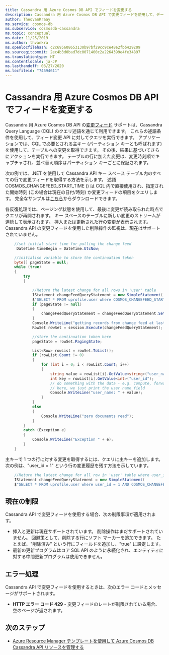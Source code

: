 ```yaml
---
title: Cassandra 用 Azure Cosmos DB API でフィードを変更する
description: Cassandra 用 Azure Cosmos DB API で変更フィードを使用して、データに加えられた変更を取得する方法について説明します。
author: TheovanKraay
ms.service: cosmos-db
ms.subservice: cosmosdb-cassandra
ms.topic: conceptual
ms.date: 11/25/2019
ms.author: thvankra
ms.openlocfilehash: c2c695608653130b97bf29cc9ce48e2fbb429209
ms.sourcegitcommit: 2ec4b3d0bad7dc0071400c2a2264399e4fe34897
ms.translationtype: HT
ms.contentlocale: ja-JP
ms.lasthandoff: 03/27/2020
ms.locfileid: "74694611"
---
```

# <a name="change-feed-in-the-azure-cosmos-db-api-for-cassandra"></a>Cassandra 用 Azure Cosmos DB API でフィードを変更する

Cassandra 用 Azure Cosmos DB API の[変更フィード](change-feed.md) サポートは、Cassandra Query Language (CQL) のクエリ述語を通じて利用できます。 これらの述語条件を使用して、フィード変更 API に対してクエリを実行できます。 アプリケーションでは、CQL で必要とされる主キー (パーティション キーとも呼ばれます) を使用して、テーブルへの変更を取得できます。 その後、結果に基づいてさらにアクションを実行できます。 テーブルの行に加えた変更は、変更時刻順でキャプチャされ、並べ替え順序はパーティション キーごとに保証されます。

次の例では、.NET を使用して Cassandra API キー スペース テーブル内のすべての行で変更フィードを取得する方法を示します。 述語 COSMOS_CHANGEFEED_START_TIME () は CQL 内で直接使用され、指定された開始時刻 (この場合は現在の日付/時刻) か変更フィードの項目をクエリします。 完全なサンプルは[こちら](https://docs.microsoft.com/samples/azure-samples/azure-cosmos-db-cassandra-change-feed/cassandra-change-feed/)からダウンロードできます。

各反復処理では、ページング状態を使用して、最後に変更が読み取られた時点でクエリが再開されます。 キー スペースのテーブルに新しい変更のストリームが連続して表示されます。 挿入または更新された行の変更が表示されます。 Cassandra API の変更フィードを使用した削除操作の監視は、現在はサポートされていません。 

```C#
    //set initial start time for pulling the change feed
     DateTime timeBegin = DateTime.UtcNow;

    //initialise variable to store the continuation token
    byte[] pageState = null;
    while (true)
    {
        try
        {

            //Return the latest change for all rows in 'user' table    
            IStatement changeFeedQueryStatement = new SimpleStatement(
            $"SELECT * FROM uprofile.user where COSMOS_CHANGEFEED_START_TIME() = '{timeBegin.ToString("yyyy-MM-ddTHH:mm:ss.fffZ", CultureInfo.InvariantCulture)}'");
            if (pageState != null)
            {
                changeFeedQueryStatement = changeFeedQueryStatement.SetPagingState(pageState);
            }
            Console.WriteLine("getting records from change feed at last page state....");
            RowSet rowSet = session.Execute(changeFeedQueryStatement);

            //store the continuation token here
            pageState = rowSet.PagingState;

            List<Row> rowList = rowSet.ToList();
            if (rowList.Count != 0)
            {
                for (int i = 0; i < rowList.Count; i++)
                {
                    string value = rowList[i].GetValue<string>("user_name");
                    int key = rowList[i].GetValue<int>("user_id");
                    // do something with the data - e.g. compute, forward to another event, function, etc.
                    // here, we just print the user name field
                    Console.WriteLine("user_name: " + value);
                }
            }
            else
            {
                Console.WriteLine("zero documents read");
            }
        }
        catch (Exception e)
        {
            Console.WriteLine("Exception " + e);
        }
    }

```

主キーで 1 つの行に対する変更を取得するには、クエリに主キーを追加します。 次の例は、"user_id = 1" という行の変更履歴を残す方法を示しています。

```C#
    //Return the latest change for all row in 'user' table where user_id = 1
    IStatement changeFeedQueryStatement = new SimpleStatement(
    $"SELECT * FROM uprofile.user where user_id = 1 AND COSMOS_CHANGEFEED_START_TIME() = '{timeBegin.ToString("yyyy-MM-ddTHH:mm:ss.fffZ", CultureInfo.InvariantCulture)}'");

```

## <a name="current-limitations"></a>現在の制限

Cassandra API で変更フィードを使用する場合、次の制限事項が適用されます。

* 挿入と更新は現在サポートされています。 削除操作はまだサポートされていません。 回避策として、削除する行にソフト マーカーを追加できます。 たとえば、"削除済み" という行にフィールドを追加し、"true" に設定します。
* 最新の更新プログラムはコア SQL API のように永続化され、エンティティに対する中間更新プログラムは使用できません。


## <a name="error-handling"></a>エラー処理

Cassandra API で変更フィードを使用するときは、次のエラー コードとメッセージがサポートされます。

* **HTTP エラー コード 429** - 変更フィードのレートが制限されている場合、空のページが返されます。

## <a name="next-steps"></a>次のステップ

* [Azure Resource Manager テンプレートを使用して Azure Cosmos DB Cassandra API リソースを管理する](manage-cassandra-with-resource-manager.md)
